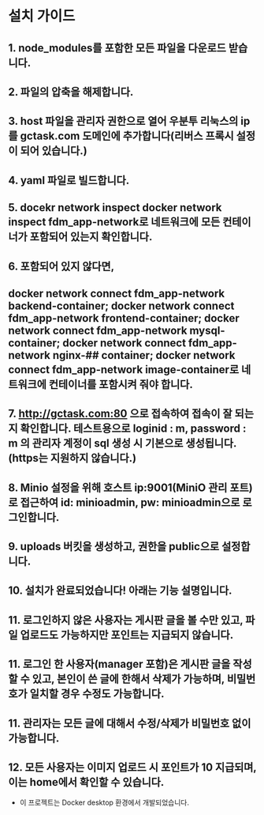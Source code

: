 # 설치 가이드
## 1. node_modules를 포함한 모든 파일을 다운로드 받습니다.
## 2. 파일의 압축을 해제합니다.
## 3. host 파일을 관리자 권한으로 열어 우분투 리눅스의 ip를 gctask.com 도메인에 추가합니다(리버스 프록시 설정이 되어 있습니다.)
## 4. yaml 파일로 빌드합니다.
## 5. docekr network inspect docker network inspect fdm_app-network로 네트워크에 모든 컨테이너가 포함되어 있는지 확인합니다.
## 6. 포함되어 있지 않다면,
## docker network connect fdm_app-network backend-container; docker network connect fdm_app-network frontend-container; docker network connect fdm_app-network mysql-container; docker network connect fdm_app-network nginx-## container; docker network connect fdm_app-network image-container로 네트워크에 컨테이너를 포함시켜 줘야 합니다.
## 7. http://gctask.com:80 으로 접속하여 접속이 잘 되는지 확인합니다. 테스트용으로 loginid : m, password : m 의 관리자 계정이 sql 생성 시 기본으로 생성됩니다. (https는 지원하지 않습니다.)
## 8. Minio 설정을 위해 호스트 ip:9001(MiniO 관리 포트)로 접근하여 id: minioadmin, pw: minioadmin으로 로그인합니다.
## 9. uploads 버킷을 생성하고, 권한을 public으로 설정합니다.

## 10. 설치가 완료되었습니다! 아래는 기능 설명입니다.
## 11. 로그인하지 않은 사용자는 게시판 글을 볼 수만 있고, 파일 업로드도 가능하지만 포인트는 지급되지 않습니다.
## 11. 로그인 한 사용자(manager 포함)은 게시판 글을 작성할 수 있고, 본인이 쓴 글에 한해서 삭제가 가능하며, 비밀번호가 일치할 경우 수정도 가능합니다.
## 11. 관리자는 모든 글에 대해서 수정/삭제가 비밀번호 없이 가능합니다.
## 12. 모든 사용자는 이미지 업로드 시 포인트가 10 지급되며, 이는 home에서 확인할 수 있습니다.
* 이 프로젝트는 Docker desktop 환경에서 개발되었습니다.
